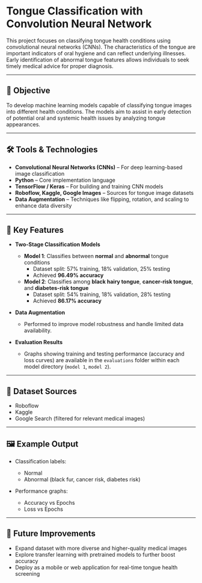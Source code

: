# Tongue Classification with Convolution Neural Network

This project focuses on classifying tongue health conditions using convolutional neural networks (CNNs). The characteristics of the tongue are important indicators of oral hygiene and can reflect underlying illnesses. Early identification of abnormal tongue features allows individuals to seek timely medical advice for proper diagnosis.

---

## 🎯 Objective

To develop machine learning models capable of classifying tongue images into different health conditions. The models aim to assist in early detection of potential oral and systemic health issues by analyzing tongue appearances.

---

## 🛠️ Tools & Technologies

- **Convolutional Neural Networks (CNNs)** – For deep learning-based image classification  
- **Python** – Core implementation language  
- **TensorFlow / Keras** – For building and training CNN models  
- **Roboflow, Kaggle, Google Images** – Sources for tongue image datasets  
- **Data Augmentation** – Techniques like flipping, rotation, and scaling to enhance data diversity

---

## 🧠 Key Features

- **Two-Stage Classification Models**  
  - **Model 1**: Classifies between **normal** and **abnormal** tongue conditions  
    - Dataset split: 57% training, 18% validation, 25% testing  
    - Achieved **96.49% accuracy**
  - **Model 2**: Classifies among **black hairy tongue**, **cancer-risk tongue**, and **diabetes-risk tongue**  
    - Dataset split: 54% training, 18% validation, 28% testing  
    - Achieved **86.17% accuracy**

- **Data Augmentation**  
  - Performed to improve model robustness and handle limited data availability.

- **Evaluation Results**  
  - Graphs showing training and testing performance (accuracy and loss curves) are available in the `evaluations` folder within each model directory (`model 1`, `model 2`).

---

## 📂 Dataset Sources

- Roboflow
- Kaggle
- Google Search (filtered for relevant medical images)

---

## 🖼️ Example Output

- Classification labels:  
  - Normal  
  - Abnormal (black fur, cancer risk, diabetes risk)

- Performance graphs:  
  - Accuracy vs Epochs  
  - Loss vs Epochs

---

## 🚀 Future Improvements

- Expand dataset with more diverse and higher-quality medical images
- Explore transfer learning with pretrained models to further boost accuracy
- Deploy as a mobile or web application for real-time tongue health screening
